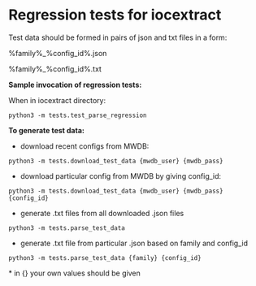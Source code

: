 Regression tests for iocextract
=======

Test data should be formed in pairs of json and txt files in a form:

%family%_%config_id%.json

%family%_%config_id%.txt

**Sample invocation of regression tests:**

When in iocextract directory:

```
python3 -m tests.test_parse_regression
```

**To generate test data:**

- download recent configs from MWDB:

```
python3 -m tests.download_test_data {mwdb_user} {mwdb_pass}
```

- download particular config from MWDB by giving config_id:

```
python3 -m tests.download_test_data {mwdb_user} {mwdb_pass} {config_id}
```

- generate .txt files from all downloaded .json files

```
python3 -m tests.parse_test_data
```

- generate .txt file from particular .json based on family and config_id

```
python3 -m tests.parse_test_data {family} {config_id}
```

\* in {} your own values should be given
